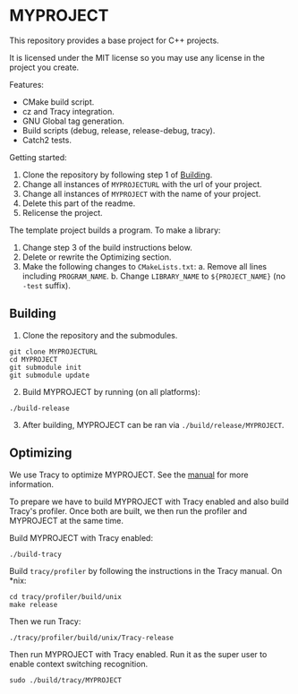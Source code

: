# MYPROJECT

This repository provides a base project for C++ projects.

It is licensed under the MIT license so you may use any license in the project you create.

Features:
* CMake build script.
* cz and Tracy integration.
* GNU Global tag generation.
* Build scripts (debug, release, release-debug, tracy).
* Catch2 tests.

Getting started:
1. Clone the repository by following step 1 of [Building](#Building).
2. Change all instances of `MYPROJECTURL` with the url of your project.
3. Change all instances of `MYPROJECT` with the name of your project.
4. Delete this part of the readme.
5. Relicense the project.

The template project builds a program.  To make a library:
1. Change step 3 of the build instructions below.
2. Delete or rewrite the Optimizing section.
3. Make the following changes to `CMakeLists.txt`:
   a. Remove all lines including `PROGRAM_NAME`.
   b. Change `LIBRARY_NAME` to `${PROJECT_NAME}` (no `-test` suffix).

## Building

1. Clone the repository and the submodules.

```
git clone MYPROJECTURL
cd MYPROJECT
git submodule init
git submodule update
```

2. Build MYPROJECT by running (on all platforms):

```
./build-release
```

3. After building, MYPROJECT can be ran via `./build/release/MYPROJECT`.

## Optimizing
We use Tracy to optimize MYPROJECT.  See the
[manual](https://bitbucket.com/wolfpld/tracy/downloads/tracy.pdf) for more information.

To prepare we have to build MYPROJECT with Tracy enabled and also build Tracy's
profiler.  Once both are built, we then run the profiler and MYPROJECT at the same time.

Build MYPROJECT with Tracy enabled:
```
./build-tracy
```

Build `tracy/profiler` by following the instructions in the Tracy manual.  On *nix:
```
cd tracy/profiler/build/unix
make release
```

Then we run Tracy:
```
./tracy/profiler/build/unix/Tracy-release
```

Then run MYPROJECT with Tracy enabled.  Run it as the
super user to enable context switching recognition.
```
sudo ./build/tracy/MYPROJECT
```

